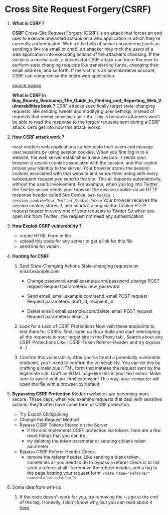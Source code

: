 # **Cross Site Request Forgery(CSRF)**

1. **What is CSRF ?**

	**CSRF** Cross-Site Request Forgery (CSRF) is an attack that forces an end user to execute unwanted actions on a web application in which they’re currently authenticated. With a little help of social engineering (such as sending a link via email or chat), an attacker may trick the users of a web application into executing actions of the attacker’s choosing. If the victim is a normal user, a successful CSRF attack can force the user to perform state changing requests like transferring funds, changing their email address, and so forth. If the victim is an administrative account, CSRF can compromise the entire web application.
	
	[source owasp](https://owasp.org/www-community/attacks/csrf)

   **What is CSRF in Bug_Bounty_Bootcamp_The_Guide_to_Finding_and_Reporting_Web_Vulnerabilities book ?**
CSRF attacks specifically target state-changing requests, like sending tweets and modifying user settings, instead of requests that reveal sensitive user info. This is because attackers won’t be able to read the response to the forged requests sent during a CSRF attack. Let’s get into how this attack works.

2. **How CSRF attack work ?**

	 most modern web applications authenticate
their users and manage user sessions by using session cookies. When you first log in to a website, the web server establishes a new session: it sends your browser a session cookie associated with the session, and this cookie proves your identity to the server. Your browser stores the session cookies associated
with that website and sends them along with every subsequent request you send to the site. This all happens automatically, without the user’s involvement.
For example, when you log into Twitter, the Twitter server sends your browser the session cookie via an HTTP response header called Set-Cookie:
`Set-Cookie : session_cookie=Your_Twitter_Cookie_Token`
Your browser receives the session cookie, stores it, and sends it along
via the Cookie HTTP request header in every one of your requests to Twitter So when you open link from Twitter , the request not need any authentication 

3. **How Exploit CSRF vulnerability ?**
	 - create HTML Form in file
	 - upload this code for any server to get a link for this file 
	 - send link for victim . 
4. **Hunting for CSRF**
	 1. Spot State-Changing Actions
		 State-changing requests on email.example.com
		 
		-  Change password: email.example.com/password_change
			POST request
			Request parameters: new_password
			
		- Send email: email.example.com/send_email
			POST request
			Request parameters: draft_id, recipient_id
			
		- Delete email: email.example.com/delete_email
			POST request
			Request parameters: email_id
	2. Look for a Lack of CSRF Protections
		Now visit these endpoints to test them for CSRFs. First, open up Burp Suite and start intercepting all the requests to your target site in the Proxy tab , Search about any CSRF Protections 
		Like : 
		CSRF-Token 
		Referer-Header
		and try bypass it ..!
   3. Confirm this vulnerability 
	   After you’ve found a potentially vulnerable endpoint, you’ll need to confirm the vulnerability. You can do this by crafting a malicious HTML form that imitates the request sent by the legitimate site.
Craft an HTML page like this in your text editor. Make sure to save it with an .html extension! This way, your computer will open the file with a browser by default:

5. **Bypassing CSRF Protection**
	Modern websites are becoming more secure. These days, when you examine requests that deal with sensitive actions, they’ll often have some form of CSRF protection.
	- Try Exploit Clickjacking
	- Change the Request Method
	- Bypass CSRF Tokens Stored on the Server 
		-  If the site implements CSRF protection via tokens, here are a few more things that you can try.
		-  try deleting the token parameter or sending a blank token parameter 
	- Bypass CSRF Referer Header Check
		- remove the referer header. Like sending a blank
token, sometimes all you need to do to bypass a referer check is to not send a referer at all. To remove the referer header, add a <meta> tag to the page hosting your request form:
`<meta name="referrer" content="no-referrer">`

6. Some idea from writ-up 
   
	1. If the code doesn't work for you, try removing the `>` sign at the end of the tag.
Honestly, I don't know why, but you can read about it [here](https://bhupendra1238.medium.com/how-i-got-my-first-bounty-hof-from-google-csrf-lead-to-account-delete-85f9906ba9ec).


 


